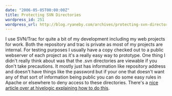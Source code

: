 ```yaml
---
date: "2006-05-05T00:00:00Z"
title: Protecting SVN Directories
wordpress_id: 251
wordpress_url: http://blog.ryaneby.com/archives/protecting-svn-directories/
---
```

I use SVN/Trac for quite a bit of my development including my web projects for work. Both the repository and trac is private as most of my projects are internal. For testing purposes I usually have a copy checked out to a public webserver of each project as it's a really easy way to prototype. One thing I didn't really think about was that the .svn directories are viewable if you don't take precautions. It mostly just has information like repository address and doesn't have things like the password but if your one that doesn't want any of that sort of information being public you can do some easy rules in Apache or elsewhere to deny access to these directories. There's a <a href="http://hivelogic.com/articles/2006/04/30/preventing_svn_exposure">nice article over at hivelogic explaining how to do this</a>.
